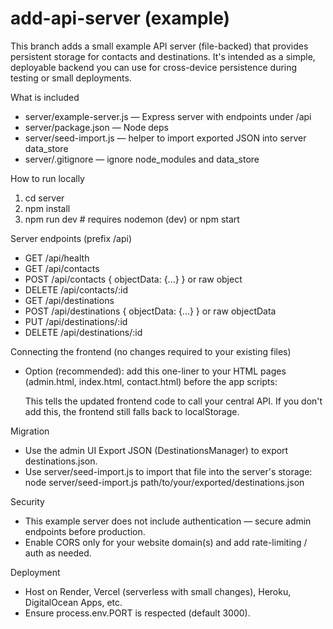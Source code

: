 # add-api-server (example)

This branch adds a small example API server (file-backed) that provides persistent storage
for contacts and destinations. It's intended as a simple, deployable backend you can
use for cross-device persistence during testing or small deployments.

What is included
- server/example-server.js — Express server with endpoints under /api
- server/package.json — Node deps
- server/seed-import.js — helper to import exported JSON into server data_store
- server/.gitignore — ignore node_modules and data_store

How to run locally
1. cd server
2. npm install
3. npm run dev   # requires nodemon (dev) or npm start

Server endpoints (prefix /api)
- GET /api/health
- GET /api/contacts
- POST /api/contacts        { objectData: {...} } or raw object
- DELETE /api/contacts/:id
- GET /api/destinations
- POST /api/destinations   { objectData: {...} } or raw objectData
- PUT /api/destinations/:id
- DELETE /api/destinations/:id

Connecting the frontend (no changes required to your existing files)
- Option (recommended): add this one-liner to your HTML pages (admin.html, index.html, contact.html)
  before the app scripts:
  <script>window.SHREYA_API_ENDPOINT = 'https://your-server.example.com/api'</script>

  This tells the updated frontend code to call your central API. If you don't add this,
  the frontend still falls back to localStorage.

Migration
- Use the admin UI Export JSON (DestinationsManager) to export destinations.json.
- Use server/seed-import.js to import that file into the server's storage:
  node server/seed-import.js path/to/your/exported/destinations.json

Security
- This example server does not include authentication — secure admin endpoints before production.
- Enable CORS only for your website domain(s) and add rate-limiting / auth as needed.

Deployment
- Host on Render, Vercel (serverless with small changes), Heroku, DigitalOcean Apps, etc.
- Ensure process.env.PORT is respected (default 3000).